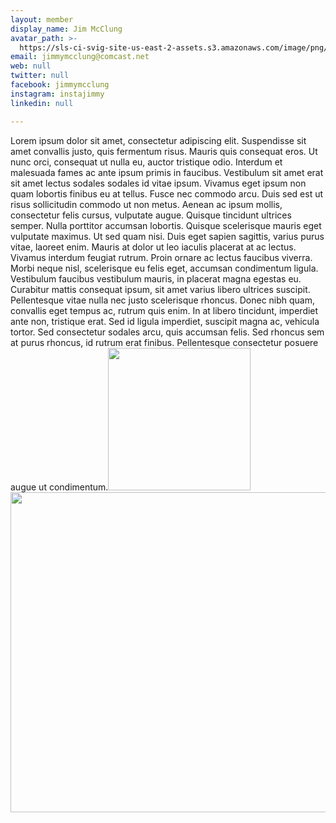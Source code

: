 ```yaml
---
layout: member
display_name: Jim McClung
avatar_path: >-
  https://sls-ci-svig-site-us-east-2-assets.s3.amazonaws.com/image/png/card-exp-ss.png
email: jimmymcclung@comcast.net
web: null
twitter: null
facebook: jimmymcclung
instagram: instajimmy
linkedin: null

---
```



<p>Lorem ipsum dolor sit amet, consectetur adipiscing elit. Suspendisse sit amet convallis justo, quis fermentum risus. Mauris quis consequat eros. Ut nunc orci, consequat ut nulla eu, auctor tristique odio. Interdum et malesuada fames ac ante ipsum primis in faucibus. Vestibulum sit amet erat sit amet lectus sodales sodales id vitae ipsum. Vivamus eget ipsum non quam lobortis finibus eu at tellus. Fusce nec commodo arcu. Duis sed est ut risus sollicitudin commodo ut non metus. Aenean ac ipsum mollis, consectetur felis cursus, vulputate augue. Quisque tincidunt ultrices semper. Nulla porttitor accumsan lobortis. Quisque scelerisque mauris eget vulputate maximus. Ut sed quam nisi. Duis eget sapien sagittis, varius purus vitae, laoreet enim. Mauris at dolor ut leo iaculis placerat at ac lectus. Vivamus interdum feugiat rutrum. Proin ornare ac lectus faucibus viverra. Morbi neque nisl, scelerisque eu felis eget, accumsan condimentum ligula. Vestibulum faucibus vestibulum mauris, in placerat magna egestas eu. Curabitur mattis consequat ipsum, sit amet varius libero ultrices suscipit. Pellentesque vitae nulla nec justo scelerisque rhoncus. Donec nibh quam, convallis eget tempus ac, rutrum quis enim. In at libero tincidunt, imperdiet ante non, tristique erat. Sed id ligula imperdiet, suscipit magna ac, vehicula tortor. Sed consectetur sodales arcu, quis accumsan felis. Sed rhoncus sem at purus rhoncus, id rutrum erat finibus. Pellentesque consectetur posuere augue ut condimentum.<img src="https://sls-ci-svig-site-us-east-2-assets.s3.amazonaws.com/upload/image/png/1587091552644-bowtie-icon-228.png" alt="" width="228" height="228" /><img src="https://sls-ci-svig-site-us-east-2-assets.s3.amazonaws.com/upload/image/png/1587092211273-aws-cf.png" alt="" width="512" height="512" /></p>


